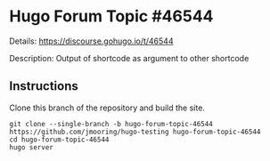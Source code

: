 # Hugo Forum Topic #46544

Details: <https://discourse.gohugo.io/t/46544>

Description: Output of shortcode as argument to other shortcode

## Instructions

Clone this branch of the repository and build the site.

```text
git clone --single-branch -b hugo-forum-topic-46544 https://github.com/jmooring/hugo-testing hugo-forum-topic-46544
cd hugo-forum-topic-46544
hugo server
```
